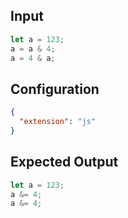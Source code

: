 
## Input
```javascript input
let a = 123;
a = a & 4;
a = 4 & a;
```

## Configuration
```json configuration
{
  "extension": "js"
}
```

## Expected Output
```javascript expected output
let a = 123;
a &= 4;
a &= 4;
```
